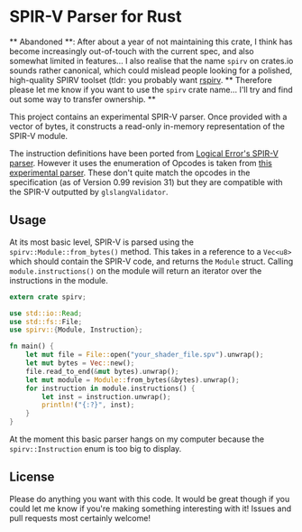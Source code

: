 # SPIR-V Parser for Rust

** Abandoned **: After about a year of not maintaining this crate, I think has become increasingly out-of-touch with the current spec, and also somewhat limited in features... I also realise that the name `spirv` on crates.io sounds rather canonical, which could mislead people looking for a polished, high-quality SPIRV toolset (tldr: you probably want [rspirv](https://github.com/google/rspirv). ** Therefore please let me know if you want to use the `spirv` crate name... I'll try and find out some way to transfer ownership. **

This project contains an experimental SPIR-V parser.
Once provided with a vector of bytes, it constructs a read-only in-memory representation of the SPIR-V module.

The instruction definitions have been ported from [Logical Error's SPIR-V parser](https://github.com/LogicalError/spir-v-parser).
However it uses the enumeration of Opcodes is taken from [this experimental parser](https://github.com/kusma/SPIR-V). These don't quite match the opcodes in the specification (as of Version 0.99 revision 31) but they are compatible with the SPIR-V outputted by `glslangValidator`.

## Usage

At its most basic level, SPIR-V is parsed using the `spirv::Module::from_bytes()` method. This takes in a reference to a `Vec<u8>` which should contain the SPIR-V code, and returns the `Module` struct. Calling `module.instructions()` on the module will return an iterator over the instructions in the module.

```rust
extern crate spirv;

use std::io::Read;
use std::fs::File;
use spirv::{Module, Instruction};

fn main() {
    let mut file = File::open("your_shader_file.spv").unwrap();
    let mut bytes = Vec::new();
    file.read_to_end(&mut bytes).unwrap();
    let mut module = Module::from_bytes(&bytes).unwrap();
    for instruction in module.instructions() {
        let inst = instruction.unwrap();
        println!("{:?}", inst);
    }
}
```

At the moment this basic parser hangs on my computer because the `spirv::Instruction` enum is too big to display.

## License

Please do anything you want with this code. It would be great though if you could let me know if you're making something interesting with it!
Issues and pull requests most certainly welcome!
